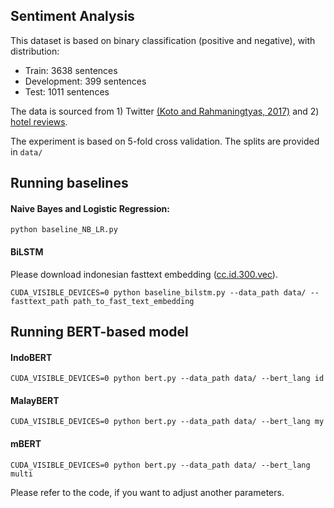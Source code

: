 ## Sentiment Analysis

This dataset is based on binary classification (positive and negative), with distribution:
* Train: 3638 sentences
* Development: 399 sentences
* Test: 1011 sentences

The data is sourced from 1) Twitter [(Koto and Rahmaningtyas, 2017)](https://www.researchgate.net/publication/321757985_InSet_Lexicon_Evaluation_of_a_Word_List_for_Indonesian_Sentiment_Analysis_in_Microblogs)
and 2) [hotel reviews](https://github.com/annisanurulazhar/absa-playground/).

The experiment is based on 5-fold cross validation. The splits are provided in `data/`
## Running baselines
#### Naive Bayes and Logistic Regression:
```
python baseline_NB_LR.py
```
#### BiLSTM
Please download indonesian fasttext embedding ([cc.id.300.vec](https://fasttext.cc/docs/en/crawl-vectors.html)).
```
CUDA_VISIBLE_DEVICES=0 python baseline_bilstm.py --data_path data/ --fasttext_path path_to_fast_text_embedding
```

## Running BERT-based model
#### IndoBERT
```
CUDA_VISIBLE_DEVICES=0 python bert.py --data_path data/ --bert_lang id
```
#### MalayBERT
```
CUDA_VISIBLE_DEVICES=0 python bert.py --data_path data/ --bert_lang my
```
#### mBERT
```
CUDA_VISIBLE_DEVICES=0 python bert.py --data_path data/ --bert_lang multi
```

Please refer to the code, if you want to adjust another parameters.
